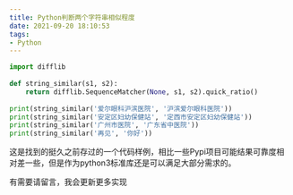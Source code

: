 ```yaml
---
title: Python判断两个字符串相似程度
date: 2021-09-20 18:10:53
tags:
- Python
---
```


```python
import difflib
 
def string_similar(s1, s2):
    return difflib.SequenceMatcher(None, s1, s2).quick_ratio()
 
print(string_similar('爱尔眼科沪滨医院', '沪滨爱尔眼科医院'))
print(string_similar('安定区妇幼保健站', '定西市安定区妇幼保健站'))
print(string_similar('广州市医院', '广东省中医院'))
print(string_similar('再见', '你好'))
```

这是找到的挺久之前存过的一个代码样例，相比一些Pypi项目可能结果可靠度相对差一些，但是作为python3标准库还是可以满足大部分需求的。

有需要请留言，我会更新更多实现
